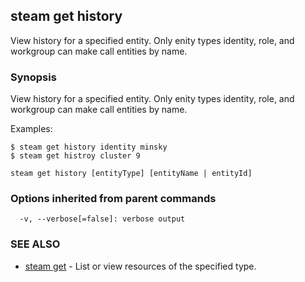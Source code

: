## steam get history

View history for a specified entity. Only enity types identity, role, and workgroup can make call entities by name.

### Synopsis


View history for a specified entity. Only enity types identity, role, and workgroup can make call entities by name.

Examples:

	$ steam get history identity minsky
	$ steam get histroy cluster 9

```
steam get history [entityType] [entityName | entityId]
```

### Options inherited from parent commands

```
  -v, --verbose[=false]: verbose output
```

### SEE ALSO
* [steam get](steam_get.md)	 - List or view resources of the specified type.

